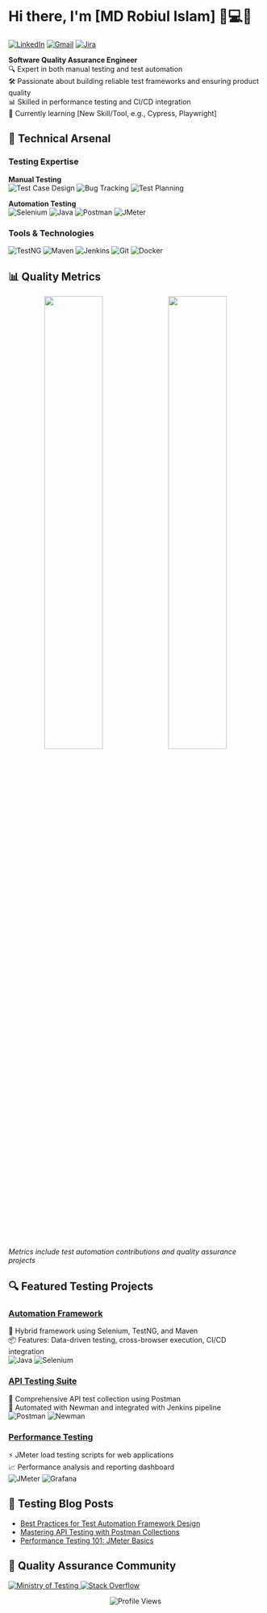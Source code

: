 # Hi there, I'm [MD Robiul Islam] 👨💻🧪

[![LinkedIn](https://img.shields.io/badge/LinkedIn-%230077B5.svg?style=for-the-badge&logo=linkedin&logoColor=white)](https://linkedin.com/in/your-profile)
[![Gmail](https://img.shields.io/badge/Gmail-D14836?style=for-the-badge&logo=gmail&logoColor=white)](mailto:your.email@gmail.com)
[![Jira](https://img.shields.io/badge/Jira-0052CC?style=for-the-badge&logo=Jira&logoColor=white)](https://your-jira-profile)

**Software Quality Assurance Engineer**  
🔍 Expert in both manual testing and test automation  
🛠️ Passionate about building reliable test frameworks and ensuring product quality  
📊 Skilled in performance testing and CI/CD integration  
🌱 Currently learning [New Skill/Tool, e.g., Cypress, Playwright]

## 🧰 Technical Arsenal

### Testing Expertise
**Manual Testing**  
![Test Case Design](https://img.shields.io/badge/Test_Case_Design-008000?style=flat-square)
![Bug Tracking](https://img.shields.io/badge/Bug_Tracking-FF0000?style=flat-square)
![Test Planning](https://img.shields.io/badge/Test_Planning-007ACC?style=flat-square)

**Automation Testing**  
![Selenium](https://img.shields.io/badge/Selenium-43B02A?style=for-the-badge&logo=Selenium&logoColor=white)
![Java](https://img.shields.io/badge/Java-ED8B00?style=for-the-badge&logo=openjdk&logoColor=white)
![Postman](https://img.shields.io/badge/Postman-FF6C37?style=for-the-badge&logo=postman&logoColor=white)
![JMeter](https://img.shields.io/badge/JMeter-D22128?style=for-the-badge&logo=Apache&logoColor=white)

### Tools & Technologies
![TestNG](https://img.shields.io/badge/TestNG-323330?style=for-the-badge)
![Maven](https://img.shields.io/badge/Maven-C71A36?style=for-the-badge&logo=ApacheMaven&logoColor=white)
![Jenkins](https://img.shields.io/badge/Jenkins-D24939?style=for-the-badge&logo=Jenkins&logoColor=white)
![Git](https://img.shields.io/badge/Git-F05032?style=for-the-badge&logo=git&logoColor=white)
![Docker](https://img.shields.io/badge/Docker-2496ED?style=for-the-badge&logo=docker&logoColor=white)

## 📊 Quality Metrics

<p align="center">
  <img width="48%" src="https://github-readme-stats.vercel.app/api?username=yourusername&show_icons=true&theme=dark&title_color=43B02A&icon_color=43B02A" />
  <img width="48%" src="https://github-readme-streak-stats.herokuapp.com/?user=yourusername&theme=dark&fire=43B02A" />
</p>

*Metrics include test automation contributions and quality assurance projects*

## 🔍 Featured Testing Projects

### [Automation Framework](https://github.com/yourusername/automation-framework)
🔄 Hybrid framework using Selenium, TestNG, and Maven  
📦 Features: Data-driven testing, cross-browser execution, CI/CD integration  
![Java](https://img.shields.io/badge/-Java-ED8B00?logo=openjdk) ![Selenium](https://img.shields.io/badge/-Selenium-43B02A)

### [API Testing Suite](https://github.com/yourusername/api-tests)
🔌 Comprehensive API test collection using Postman  
🚀 Automated with Newman and integrated with Jenkins pipeline  
![Postman](https://img.shields.io/badge/-Postman-FF6C37) ![Newman](https://img.shields.io/badge/-Newman-7D4698)

### [Performance Testing](https://github.com/yourusername/load-tests)
⚡ JMeter load testing scripts for web applications  
📈 Performance analysis and reporting dashboard  
![JMeter](https://img.shields.io/badge/-JMeter-D22128) ![Grafana](https://img.shields.io/badge/-Grafana-F46800)

## 📝 Testing Blog Posts
<!-- BLOG-POST-LIST:START -->
- [Best Practices for Test Automation Framework Design](https://your-blog.com/framework-design)
- [Mastering API Testing with Postman Collections](https://your-blog.com/api-testing)
- [Performance Testing 101: JMeter Basics](https://your-blog.com/jmeter-basics)
<!-- BLOG-POST-LIST:END -->

## 🤝 Quality Assurance Community

<p align="left">
  <a href="https://www.ministryoftesting.com/yourprofile">
    <img src="https://img.shields.io/badge/Ministry_of_Testing-00823A?style=for-the-badge" alt="Ministry of Testing"/>
  </a>
  <a href="https://stackoverflow.com/users/yourprofile">
    <img src="https://img.shields.io/badge/Stack_Overflow-F58025?style=for-the-badge&logo=stackoverflow&logoColor=white" alt="Stack Overflow"/>
  </a>
</p>

<p align="center">
  <img src="https://komarev.com/ghpvc/?username=yourusername&label=Quality%20Inspections&color=43B02A&style=flat" alt="Profile Views" />
</p>
